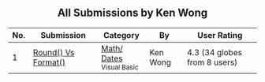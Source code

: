 ﻿<div align="center">

## All Submissions by Ken Wong

</div>

No.  | Submission | Category | By   | User Rating
---- | ---------- | -------- | ---- | -----------
1 | [Round\(\) Vs Format\(\)<br />](https://github.com/Planet-Source-Code/ken-wong-round-vs-format__1-35726) | [Math/ Dates<br /><sup>Visual Basic</sup>](../ByCategory/math-dates__1-37.md) | Ken Wong | 4.3 (34 globes from 8 users)
